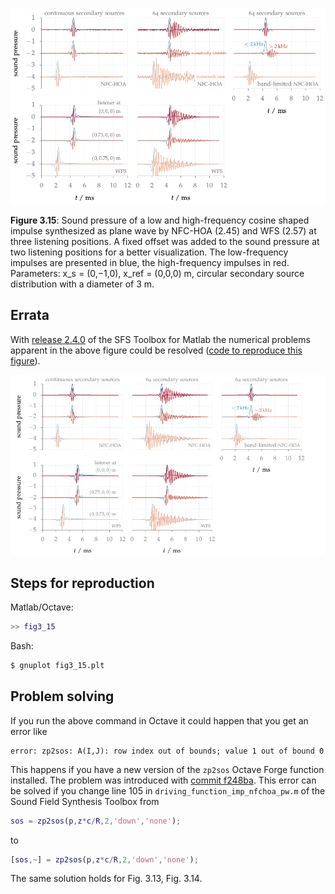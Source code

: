 ![Fig 3.15](fig3_15.png)

**Figure 3.15**: Sound pressure of a low and high-frequency cosine shaped
impulse synthesized as plane wave by NFC-HOA (2.45) and WFS (2.57) at three
listening positions. A fixed offset was added to the sound pressure at two
listening positions for a better visualization. The low-frequency impulses are
presented in blue, the high-frequency impulses in red. Parameters: x_s =
(0,−1,0), x_ref = (0,0,0) m, circular secondary source distribution with a
diameter of 3 m.

## Errata

With [release 2.4.0] of the SFS Toolbox for Matlab the numerical problems
apparent in the above figure could be resolved ([code to reproduce this
figure]). 

![Fig 3.15](fig3_15_errata.png)

[release 2.4.0]: http://dx.doi.org/10.5281/zenodo.846583
[code to reproduce this figure]: https://github.com/hagenw/phd-thesis/tree/sfs-2.4/03_sound_field_errors_and_their_perceptual_relevance/fig3_15

## Steps for reproduction

Matlab/Octave:
```Matlab
>> fig3_15
```

Bash:
```Bash
$ gnuplot fig3_15.plt
```

## Problem solving

If you run the above command in Octave it could happen that you get an error
like
```
error: zp2sos: A(I,J): row index out of bounds; value 1 out of bound 0
```
This happens if you have a new version of the `zp2sos` Octave Forge function
installed. The problem was introduced with [commit
f248ba](http://sourceforge.net/p/octave/signal/ci/f248ba3244150e69e576d898161d8a0a8892b7c3/).
This error can be solved if you change line 105 in
`driving_function_imp_nfchoa_pw.m` of the Sound Field Synthesis Toolbox from
```Matlab
sos = zp2sos(p,z*c/R,2,'down','none');
```
to
```Matlab
[sos,~] = zp2sos(p,z*c/R,2,'down','none');
```
The same solution holds for Fig. 3.13, Fig. 3.14.
